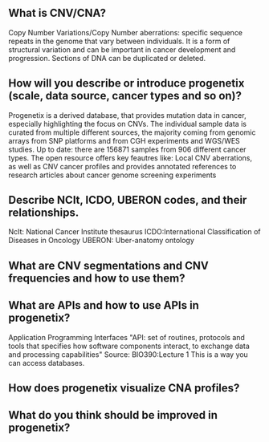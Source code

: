 ## What is CNV/CNA? 
Copy Number Variations/Copy Number aberrations: specific sequence repeats in the genome that vary between individuals. It is a form of structural variation and can be important in cancer development and progression. Sections of DNA can be duplicated or deleted. 
## How will you describe or introduce progenetix (scale, data source, cancer types and so on)?
Progenetix is a derived database, that provides mutation data in cancer, especially highlighting the focus on CNVs. The individual sample data is curated from multiple different sources, the majority coming from genomic arrays from SNP platforms and from CGH experiments and WGS/WES studies.
Up to date: there are 156871 samples from 906 different cancer types.
The open resource offers key feautres like: Local CNV aberrations, as well as CNV cancer profiles and provides annotated references to research articles about cancer genome screening experiments
## Describe NCIt, ICDO, UBERON codes, and their relationships.
NcIt: National Cancer Institute thesaurus
ICDO:International Classification of Diseases in Oncology
UBERON: Uber-anatomy ontology 
## What are CNV segmentations and CNV frequencies and how to use them?

## What are APIs and how to use APIs in progenetix?
Application Programming Interfaces
"API: set of routines, protocols and tools that specifies how software components interact, to exchange data and processing capabilities" Source: BIO390:Lecture 1 
This is a way you can access databases.
## How does progenetix visualize CNA profiles?

## What do you think should be improved in progenetix?


